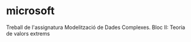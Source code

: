 # microsoft

Treball de l'assignatura Modelització de Dades Complexes. Bloc II: Teoria de valors extrems
